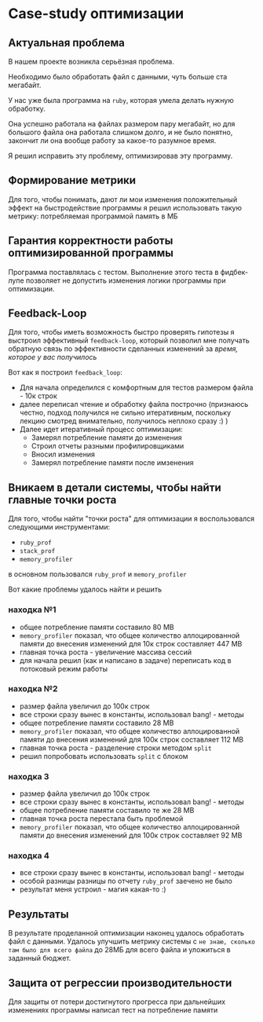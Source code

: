# Case-study оптимизации

## Актуальная проблема
В нашем проекте возникла серьёзная проблема.

Необходимо было обработать файл с данными, чуть больше ста мегабайт.

У нас уже была программа на `ruby`, которая умела делать нужную обработку.

Она успешно работала на файлах размером пару мегабайт, но для большого файла она работала слишком долго, и не было понятно, закончит ли она вообще работу за какое-то разумное время.

Я решил исправить эту проблему, оптимизировав эту программу.

## Формирование метрики
Для того, чтобы понимать, дают ли мои изменения положительный эффект на быстродействие программы я решил использовать такую метрику: потребляемая программой память в МБ

## Гарантия корректности работы оптимизированной программы
Программа поставлялась с тестом. Выполнение этого теста в фидбек-лупе позволяет не допустить изменения логики программы при оптимизации.

## Feedback-Loop
Для того, чтобы иметь возможность быстро проверять гипотезы я выстроил эффективный `feedback-loop`, который позволил мне получать обратную связь по эффективности сделанных изменений за *время, которое у вас получилось*

Вот как я построил `feedback_loop`:
* Для начала определился с комфортным для тестов размером файла - 10к строк
* далее переписал чтение и обработку файла построчно (признаюсь честно, подход получился не сильно итеративным, поскольку лекцию смотред внимательно, получилось неплохо сразу :) )
* Далее идет итеративный процесс оптимизации:
  * Замерял потребление памяти до изменения
  * Строил отчеты разными профилировщиками
  * Вносил изменения
  * Замерял потребление памяти после имзенения

## Вникаем в детали системы, чтобы найти главные точки роста
Для того, чтобы найти "точки роста" для оптимизации я воспользовался следующими инструментами:
* `ruby_prof` 
* `stack_prof`
* `memory_profiler`

в основном пользовался `ruby_prof` и `memory_profiler`

Вот какие проблемы удалось найти и решить

### находка №1
- общее потребление памяти составило 80 MB
- `memory_profiler` показал, что общее количество аллоцированной памяти до внесения изменений для 10к строк составляет 447 MB
- главная точка роста - увеличение массива сессий
- для начала решил (как и написано в задаче) переписать код в потоковый режим работы

### находка №2
- размер файла увеличил до 100к строк
- все строки сразу вынес в константы, использовал bang! - методы
- общее потребление памяти составило 28 MB
- `memory_profiler` показал, что общее количество аллоцированной памяти до внесения изменений для 100к строк составляет 112 MB
- главная точка роста - разделение строки методом `split`
- решил попробовать использовать `split` с блоком

### находка 3
- размер файла увеличил до 100к строк
- все строки сразу вынес в константы, использовал bang! - методы
- общее потребление памяти составило те же 28 MB
- главная точка роста перестала быть проблемой
- `memory_profiler` показал, что общее количество аллоцированной памяти до внесения изменений для 100к строк составляет 92 MB

### находка 4
- все строки сразу вынес в константы, использовал bang! - методы
- особой разницы разницы по отчету `ruby_prof` заечено не было 
- результат меня устроил - магия какая-то :)

## Результаты
В результате проделанной оптимизации наконец удалось обработать файл с данными.
Удалось улучшить метрику системы с `не знаю, сколько там было для всего файла` до 28МБ для всего файла и уложиться в заданный бюджет.

## Защита от регрессии производительности
Для защиты от потери достигнутого прогресса при дальнейших изменениях программы написал тест на потребление памяти
